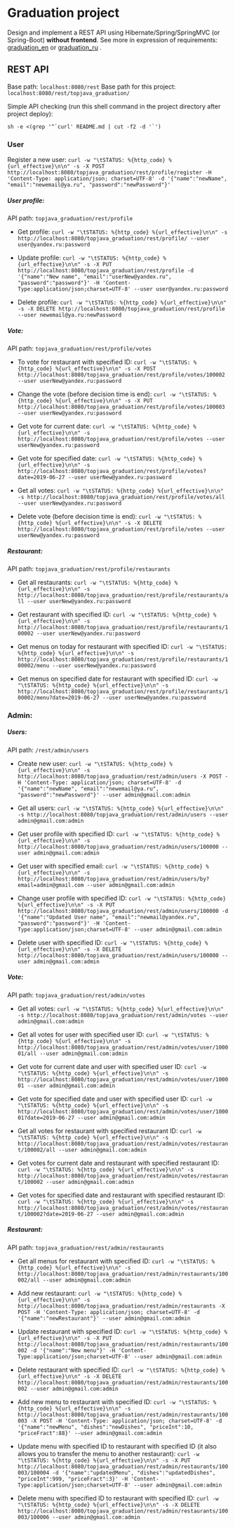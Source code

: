 # Graduation project
Design and implement a REST API using Hibernate/Spring/SpringMVC (or Spring-Boot) **without frontend**. See more in expression of requirements: [graduation_en](https://github.com/dimio/topjava_graduation/blob/master/graduation_en.md) or [graduation_ru](https://github.com/dimio/topjava_graduation/blob/master/graduation_ru.md) .

## REST API
Base path: `localhost:8080/rest`
Base path for this project: `localhost:8080/rest/topjava_graduation/`

Simple API checking (run this shell command in the project directory after project deploy):
```
sh -e <(grep '^`curl' README.md | cut -f2 -d '`')
```

### User
Register a new user:
`curl -w "\tSTATUS: %{http_code} %{url_effective}\n\n" -s -X POST http://localhost:8080/topjava_graduation/rest/profile/register -H 'Content-Type: application/json; charset=UTF-8' -d '{"name":"newName", "email":"newemail@ya.ru", "password":"newPassword"}'`

##### User profile:
API path: `topjava_graduation/rest/profile`

* Get profile:
`curl -w "\tSTATUS: %{http_code} %{url_effective}\n\n" -s http://localhost:8080/topjava_graduation/rest/profile/ --user user@yandex.ru:password`

* Update profile:
`curl -w "\tSTATUS: %{http_code} %{url_effective}\n\n" -s -X PUT http://localhost:8080/topjava_graduation/rest/profile -d '{"name":"New name", "email":"userNew@yandex.ru", "password":"password"}' -H 'Content-Type:application/json;charset=UTF-8' --user user@yandex.ru:password`

* Delete profile:
`curl -w "\tSTATUS: %{http_code} %{url_effective}\n\n" -s -X DELETE http://localhost:8080/topjava_graduation/rest/profile --user newemail@ya.ru:newPassword`

##### Vote:
API path: `topjava_graduation/rest/profile/votes`

* To vote for restaurant with specified ID:
`curl -w "\tSTATUS: %{http_code} %{url_effective}\n\n" -s -X POST http://localhost:8080/topjava_graduation/rest/profile/votes/100002 --user userNew@yandex.ru:password`

* Change the vote (before decision time is end):
`curl -w "\tSTATUS: %{http_code} %{url_effective}\n\n" -s -X PUT http://localhost:8080/topjava_graduation/rest/profile/votes/100003 --user userNew@yandex.ru:password`

* Get vote for current date:
`curl -w "\tSTATUS: %{http_code} %{url_effective}\n\n" -s http://localhost:8080/topjava_graduation/rest/profile/votes --user userNew@yandex.ru:password`

* Get vote for specified date:
`curl -w "\tSTATUS: %{http_code} %{url_effective}\n\n" -s http://localhost:8080/topjava_graduation/rest/profile/votes?date=2019-06-27 --user userNew@yandex.ru:password`

* Get all votes:
`curl -w "\tSTATUS: %{http_code} %{url_effective}\n\n" -s http://localhost:8080/topjava_graduation/rest/profile/votes/all --user userNew@yandex.ru:password`

* Delete vote (before decision time is end):
`curl -w "\tSTATUS: %{http_code} %{url_effective}\n\n" -s -X DELETE http://localhost:8080/topjava_graduation/rest/profile/votes --user userNew@yandex.ru:password`

##### Restaurant:
API path: `topjava_graduation/rest/profile/restaurants`

* Get all restaurants:
`curl -w "\tSTATUS: %{http_code} %{url_effective}\n\n" -s http://localhost:8080/topjava_graduation/rest/profile/restaurants/all --user userNew@yandex.ru:password`

* Get restaurant with specified ID:
`curl -w "\tSTATUS: %{http_code} %{url_effective}\n\n" -s http://localhost:8080/topjava_graduation/rest/profile/restaurants/100002 --user userNew@yandex.ru:password`

* Get menus on today for restaurant with specified ID:
`curl -w "\tSTATUS: %{http_code} %{url_effective}\n\n" -s http://localhost:8080/topjava_graduation/rest/profile/restaurants/100002/menu --user userNew@yandex.ru:password`

* Get menus on specified date for restaurant with specified ID:
`curl -w "\tSTATUS: %{http_code} %{url_effective}\n\n" -s http://localhost:8080/topjava_graduation/rest/profile/restaurants/100002/menu?date=2019-06-27 --user userNew@yandex.ru:password`

### Admin:

##### Users:
API path: `/rest/admin/users`

* Create new user:
`curl -w "\tSTATUS: %{http_code} %{url_effective}\n\n" -s http://localhost:8080/topjava_graduation/rest/admin/users -X POST -H 'Content-Type: application/json; charset=UTF-8' -d '{"name":"newName", "email":"newemail@ya.ru", "password":"newPassword"}' --user admin@gmail.com:admin`

* Get all users:
`curl -w "\tSTATUS: %{http_code} %{url_effective}\n\n" -s http://localhost:8080/topjava_graduation/rest/admin/users --user admin@gmail.com:admin`

* Get user profile with specified ID:
`curl -w "\tSTATUS: %{http_code} %{url_effective}\n\n" -s http://localhost:8080/topjava_graduation/rest/admin/users/100000 --user admin@gmail.com:admin`

* Get user with specified email:
`curl -w "\tSTATUS: %{http_code} %{url_effective}\n\n" -s http://localhost:8080/topjava_graduation/rest/admin/users/by?email=admin@gmail.com --user admin@gmail.com:admin`

* Change user profile with specified ID:
`curl -w "\tSTATUS: %{http_code} %{url_effective}\n\n" -s -X PUT http://localhost:8080/topjava_graduation/rest/admin/users/100000 -d '{"name":"Updated User name", "email":"newmail@yandex.ru", "password":"password"}' -H 'Content-Type:application/json;charset=UTF-8' --user admin@gmail.com:admin`

* Delete user with specified ID:
`curl -w "\tSTATUS: %{http_code} %{url_effective}\n\n" -s -X DELETE http://localhost:8080/topjava_graduation/rest/admin/users/100000 --user admin@gmail.com:admin`

##### Vote:
API path: `topjava_graduation/rest/admin/votes`

* Get all votes:
`curl -w "\tSTATUS: %{http_code} %{url_effective}\n\n" -s http://localhost:8080/topjava_graduation/rest/admin/votes --user admin@gmail.com:admin`

* Get all votes for user with specified user ID:
`curl -w "\tSTATUS: %{http_code} %{url_effective}\n\n" -s http://localhost:8080/topjava_graduation/rest/admin/votes/user/100001/all --user admin@gmail.com:admin`

* Get vote for current date and user with specified user ID:
`curl -w "\tSTATUS: %{http_code} %{url_effective}\n\n" -s http://localhost:8080/topjava_graduation/rest/admin/votes/user/100001 --user admin@gmail.com:admin`

* Get vote for specified date and user with specified user ID:
`curl -w "\tSTATUS: %{http_code} %{url_effective}\n\n" -s http://localhost:8080/topjava_graduation/rest/admin/votes/user/100001?date=2019-06-27 --user admin@gmail.com:admin`

* Get all votes for restaurant with specified restaurant ID:
`curl -w "\tSTATUS: %{http_code} %{url_effective}\n\n" -s http://localhost:8080/topjava_graduation/rest/admin/votes/restaurant/100002/all --user admin@gmail.com:admin`

* Get votes for current date and restaurant with specified restaurant ID:
`curl -w "\tSTATUS: %{http_code} %{url_effective}\n\n" -s http://localhost:8080/topjava_graduation/rest/admin/votes/restaurant/100002 --user admin@gmail.com:admin`

* Get votes for specified date and restaurant with specified restaurant ID:
`curl -w "\tSTATUS: %{http_code} %{url_effective}\n\n" -s http://localhost:8080/topjava_graduation/rest/admin/votes/restaurant/100002?date=2019-06-27 --user admin@gmail.com:admin`

##### Restaurant:
API path: `topjava_graduation/rest/admin/restaurants`

* Get all menus for restaurant with specified ID:
`curl -w "\tSTATUS: %{http_code} %{url_effective}\n\n" -s http://localhost:8080/topjava_graduation/rest/admin/restaurants/100002/all --user admin@gmail.com:admin`

* Add new restaurant:
`curl -w "\tSTATUS: %{http_code} %{url_effective}\n\n" -s http://localhost:8080/topjava_graduation/rest/admin/restaurants -X POST -H 'Content-Type: application/json; charset=UTF-8' -d '{"name":"newRestaurant"}' --user admin@gmail.com:admin`

* Update restaurant with specified ID:
`curl -w "\tSTATUS: %{http_code} %{url_effective}\n\n" -s -X PUT http://localhost:8080/topjava_graduation/rest/admin/restaurants/100002 -d '{"name":"New menu"}' -H 'Content-Type:application/json;charset=UTF-8' --user admin@gmail.com:admin`

* Delete restaurant with specified ID:
`curl -w "\tSTATUS: %{http_code} %{url_effective}\n\n" -s -X DELETE http://localhost:8080/topjava_graduation/rest/admin/restaurants/100002 --user admin@gmail.com:admin`

* Add new menu to restaurant with specified ID:
`curl -w "\tSTATUS: %{http_code} %{url_effective}\n\n" -s http://localhost:8080/topjava_graduation/rest/admin/restaurants/100003 -X POST -H 'Content-Type: application/json; charset=UTF-8' -d '{"name":"newMenu", "dishes":"newDishes", "priceInt":10, "priceFract":88}' --user admin@gmail.com:admin`

* Update menu with specified ID to restaurant with specified ID (it also allows you to transfer the menu to another restaurant):
`curl -w "\tSTATUS: %{http_code} %{url_effective}\n\n" -s -X PUT http://localhost:8080/topjava_graduation/rest/admin/restaurants/100003/100004 -d '{"name":"updatedMenu", "dishes":"updatedDishes", "priceInt":999, "priceFract":3}' -H 'Content-Type:application/json;charset=UTF-8' --user admin@gmail.com:admin`

* Delete menu with specified ID to restaurant with specified ID:
`curl -w "\tSTATUS: %{http_code} %{url_effective}\n\n" -s -X DELETE http://localhost:8080/topjava_graduation/rest/admin/restaurants/100003/100006 --user admin@gmail.com:admin`